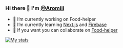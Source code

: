 ### Hi there 👋 I'm [@Aromiii](https://github.com/Aromiii)

- 🔭 I’m currently working on Food-helper
- 🌱 I’m currently learning [Next.js](https://nextjs.org/) and [Firebase](https://firebase.google.com/) 
- 🤔 If you want you can collaborate on [Food-helper](https://github.com/Aromiii/Food-helper)

[![My stats](https://awesome-github-stats.azurewebsites.net/user-stats/aromiii)](https://git.io/awesome-stats-card)

<!--
**Aromiii/aromiii** is a ✨ _special_ ✨ repository because its `README.md` (this file) appears on your GitHub profile.

Here are some ideas to get you started:

- 👯 I’m looking to collaborate on ...
- 🤔 I’m looking for help with ...
- 💬 Ask me about ...
- 📫 How to reach me: ...
- 😄 Pronouns: ...
- ⚡ Fun fact: ...
-->
